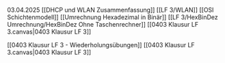03.04.2025
[[DHCP und WLAN Zusammenfassung]]
[[LF 3/WLAN]]
[[OSI Schichtenmodell]]
[[Umrechnung Hexadezimal in Binär]] 
[[LF 3/HexBinDez Umrechnung/HexBinDez Ohne Taschenrechner]]
[[0403 Klausur LF 3.canvas|0403 Klausur LF 3]]



[[0403 Klausur LF 3 - Wiederholungsübungen]]
[[0403 Klausur LF 3.canvas|0403 Klausur LF 3]]